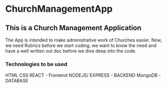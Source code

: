 # ChurchManagementApp
## This is a Church Management Application
The App is intended to make administrative work of Churches easier.
Now, we need Rubrics before we start coding, we want to know the need and have a well written out doc before we dive deep into the code.
### Technologies to be used
HTML
CSS
REACT - Frontend
NODEJS/ EXPRESS - BACKEND
MongoDB - DATABASE
